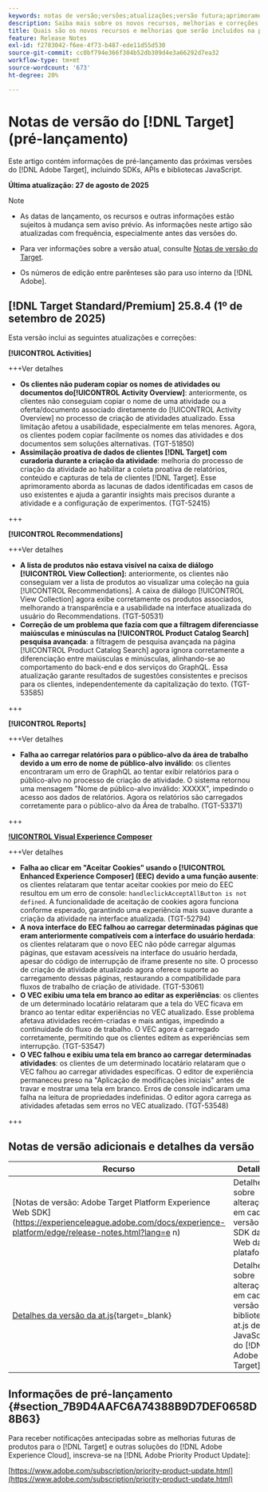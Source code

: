 ```yaml
---
keywords: notas de versão;versões;atualizações;versão futura;aprimoramentos;novos recursos;correções;atualizações;pré-lançamento;acesso antecipado;release notes;releases;updates;future release;enhancements;new features;fixes;updates;prerelease;Early access
description: Saiba mais sobre os novos recursos, melhorias e correções adicionados na próxima versão do [!DNL Target], incluindo SDKs, APIs e bibliotecas JavaScript.
title: Quais são os novos recursos e melhorias que serão incluídos na próxima versão do  [!DNL Target] ?
feature: Release Notes
exl-id: f2783042-f6ee-4f73-b487-ede11d55d530
source-git-commit: cc0bf794e366f304b52db309d4e3a66292d7ea32
workflow-type: tm+mt
source-wordcount: '673'
ht-degree: 20%

---
```


# Notas de versão do [!DNL Target] (pré-lançamento)

Este artigo contém informações de pré-lançamento das próximas versões do [!DNL Adobe Target], incluindo SDKs, APIs e bibliotecas JavaScript.

**Última atualização: 27 de agosto de 2025**

>[!NOTE]
>
>* As datas de lançamento, os recursos e outras informações estão sujeitos à mudança sem aviso prévio. As informações neste artigo são atualizadas com frequência, especialmente antes das versões do.
>
>* Para ver informações sobre a versão atual, consulte [Notas de versão do Target](release-notes.md).
>
>* Os números de edição entre parênteses são para uso interno da [!DNL Adobe].

## [!DNL Target Standard/Premium] 25.8.4 (1º de setembro de 2025)

Esta versão inclui as seguintes atualizações e correções:

**[!UICONTROL Activities]**

+++Ver detalhes
* **Os clientes não puderam copiar os nomes de atividades ou documentos do[!UICONTROL Activity Overview]**: anteriormente, os clientes não conseguiam copiar o nome de uma atividade ou a oferta/documento associado diretamente do [!UICONTROL Activity Overview] no processo de criação de atividades atualizado. Essa limitação afetou a usabilidade, especialmente em telas menores. Agora, os clientes podem copiar facilmente os nomes das atividades e dos documentos sem soluções alternativas. (TGT-51850)
* **Assimilação proativa de dados de clientes [!DNL Target] com curadoria durante a criação da atividade**: melhoria do processo de criação da atividade ao habilitar a coleta proativa de relatórios, conteúdo e capturas de tela de clientes [!DNL Target]. Esse aprimoramento aborda as lacunas de dados identificadas em casos de uso existentes e ajuda a garantir insights mais precisos durante a atividade e a configuração de experimentos. (TGT-52415)

+++

**[!UICONTROL Recommendations]**

+++Ver detalhes
* **A lista de produtos não estava visível na caixa de diálogo [!UICONTROL View Collection]:** anteriormente, os clientes não conseguiam ver a lista de produtos ao visualizar uma coleção na guia [!UICONTROL Recommendations]. A caixa de diálogo [!UICONTROL View Collection] agora exibe corretamente os produtos associados, melhorando a transparência e a usabilidade na interface atualizada do usuário do Recommendations. (TGT-50531)
* **Correção de um problema que fazia com que a filtragem diferenciasse maiúsculas e minúsculas na [!UICONTROL Product Catalog Search] pesquisa avançada**: a filtragem de pesquisa avançada na página [!UICONTROL Product Catalog Search] agora ignora corretamente a diferenciação entre maiúsculas e minúsculas, alinhando-se ao comportamento do back-end e dos serviços do GraphQL. Essa atualização garante resultados de sugestões consistentes e precisos para os clientes, independentemente da capitalização do texto. (TGT-53585)

+++

**[!UICONTROL Reports]**

+++Ver detalhes
* **Falha ao carregar relatórios para o público-alvo da área de trabalho devido a um erro de nome de público-alvo inválido**: os clientes encontraram um erro de GraphQL ao tentar exibir relatórios para o público-alvo no processo de criação de atividade. O sistema retornou uma mensagem &quot;Nome de público-alvo inválido: XXXXX&quot;, impedindo o acesso aos dados de relatórios. Agora os relatórios são carregados corretamente para o público-alvo da Área de trabalho. (TGT-53371)

+++

**[!UICONTROL Visual Experience Composer](VEC)**

+++Ver detalhes
* **Falha ao clicar em &quot;Aceitar Cookies&quot; usando o [!UICONTROL Enhanced Experience Composer] (EEC) devido a uma função ausente**: os clientes relataram que tentar aceitar cookies por meio do EEC resultou em um erro de console: `handleclickAcceptAllButton is not defined`. A funcionalidade de aceitação de cookies agora funciona conforme esperado, garantindo uma experiência mais suave durante a criação da atividade na interface atualizada. (TGT-52794)
* **A nova interface do EEC falhou ao carregar determinadas páginas que eram anteriormente compatíveis com a interface do usuário herdada**: os clientes relataram que o novo EEC não pôde carregar algumas páginas, que estavam acessíveis na interface do usuário herdada, apesar do código de interrupção de iframe presente no site. O processo de criação de atividade atualizado agora oferece suporte ao carregamento dessas páginas, restaurando a compatibilidade para fluxos de trabalho de criação de atividade. (TGT-53061)
* **O VEC exibiu uma tela em branco ao editar as experiências**: os clientes de um determinado locatário relataram que a tela do VEC ficava em branco ao tentar editar experiências no VEC atualizado. Esse problema afetava atividades recém-criadas e mais antigas, impedindo a continuidade do fluxo de trabalho. O VEC agora é carregado corretamente, permitindo que os clientes editem as experiências sem interrupção. (TGT-53547)
* **O VEC falhou e exibiu uma tela em branco ao carregar determinadas atividades**: os clientes de um determinado locatário relataram que o VEC falhou ao carregar atividades específicas. O editor de experiência permaneceu preso na &quot;Aplicação de modificações iniciais&quot; antes de travar e mostrar uma tela em branco. Erros de console indicaram uma falha na leitura de propriedades indefinidas. O editor agora carrega as atividades afetadas sem erros no VEC atualizado. (TGT-53548)

+++

## Notas de versão adicionais e detalhes da versão

| Recurso | Detalhes |
|--- |--- |
| [Notas de versão: Adobe Target Platform Experience Web SDK]&#x200B;(https://experienceleague.adobe.com/docs/experience-platform/edge/release-notes.html?lang=e n) | Detalhes sobre alterações em cada versão do SDK da Web da plataforma. |
| [Detalhes da versão da at.js](https://experienceleague.adobe.com/docs/target-dev/developer/client-side/at-js-implementation/target-atjs-versions.html?lang=pt-BR){target=_blank} | Detalhes sobre alterações em cada versão da biblioteca at.js de JavaScript do [!DNL Adobe Target]. |

## Informações de pré-lançamento {#section_7B9D4AAFC6A74388B9D7DEF0658D8B63}

Para receber notificações antecipadas sobre as melhorias futuras de produtos para o [!DNL Target] e outras soluções do [!DNL Adobe Experience Cloud], inscreva-se na [!DNL Adobe Priority Product Update]:

[https://www.adobe.com/subscription/priority-product-update.html](https://www.adobe.com/subscription/priority-product-update.html)
